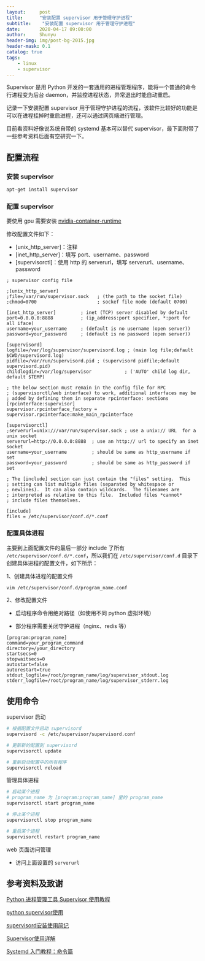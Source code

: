 ```yaml
---
layout:     post
title:      "安装配置 supervisor 用于管理守护进程"
subtitle:    "安装配置 supervisor 用于管理守护进程"
date:       2020-04-17 09:00:00
author:     Shunyu
header-img: img/post-bg-2015.jpg
header-mask: 0.1
catalog: true
tags:
    - linux
    - supervisor
---
```




Supervisor 是用 Python 开发的一套通用的进程管理程序，能将一个普通的命令行进程变为后台 daemon，并监控进程状态，异常退出时能自动重启。

记录一下安装配置 supervisor 用于管理守护进程的流程，该软件比较好的功能是可以在进程挂掉时重启进程，还可以通过网页端进行管理。

目前看资料好像说系统自带的 systemd 基本可以替代 supervisor，最下面附带了一些参考资料后面有空研究一下。



## 配置流程

### 安装 supervisor

```bash
apt-get install supervisor
```



### 配置 supervisor

要使用 gpu 需要安装 [nvidia-container-runtime](https://github.com/NVIDIA/nvidia-container-runtime/)

修改配置文件如下：

- [unix_http_server]：注释
- [inet_http_server]：填写 port、username、password
- [supervisorctl]：使用 http 的 serverurl，填写 serverurl、username、password

```config
; supervisor config file
  
;[unix_http_server]
;file=/var/run/supervisor.sock   ; (the path to the socket file)
;chmod=0700                      ; sockef file mode (default 0700)

[inet_http_server]         ; inet (TCP) server disabled by default
port=0.0.0.0:8888          ; (ip_address:port specifier, *:port for all iface)
username=your_username     ; (default is no username (open server))
password=your_password     ; (default is no password (open server))

[supervisord]
logfile=/var/log/supervisor/supervisord.log ; (main log file;default $CWD/supervisord.log)
pidfile=/var/run/supervisord.pid ; (supervisord pidfile;default supervisord.pid)
childlogdir=/var/log/supervisor            ; ('AUTO' child log dir, default $TEMP)

; the below section must remain in the config file for RPC
; (supervisorctl/web interface) to work, additional interfaces may be
; added by defining them in separate rpcinterface: sections
[rpcinterface:supervisor]
supervisor.rpcinterface_factory = supervisor.rpcinterface:make_main_rpcinterface

[supervisorctl]
;serverurl=unix:///var/run/supervisor.sock ; use a unix:// URL  for a unix socket
serverurl=http://0.0.0.0:8888  ; use an http:// url to specify an inet socket
username=your_username         ; should be same as http_username if set
password=your_password         ; should be same as http_password if set

; The [include] section can just contain the "files" setting.  This
; setting can list multiple files (separated by whitespace or
; newlines).  It can also contain wildcards.  The filenames are
; interpreted as relative to this file.  Included files *cannot*
; include files themselves.

[include]
files = /etc/supervisor/conf.d/*.conf
```



### 配置具体进程

主要到上面配置文件的最后一部分 include 了所有 `/etc/supervisor/conf.d/*.conf`，所以我们在 `/etc/supervisor/conf.d` 目录下创建具体进程的配置文件，如下所示：

1、创建具体进程的配置文件

```bash
vim /etc/supervisor/conf.d/program_name.conf
```

2、修改配置文件

- 启动程序命令用绝对路径（如使用不同 python 虚拟环境）

- 部分程序需要关闭守护进程（nginx、redis 等）

```config
[program:program_name]
command=your_program_command
directory=/your_directory
startsecs=0
stopwaitsecs=0
autostart=false
autorestart=true
stdout_logfile=/root/program_name/log/supervisor_stdout.log
stderr_logfile=/root/program_name/log/supervisor_stderr.log
```



## 使用命令

supervisor 启动

```bash
# 根据配置文件启动 supervisord
supervisord -c /etc/supervisor/supervisord.conf

# 更新新的配置到 supervisord
supervisorctl update

# 重新启动配置中的所有程序
supervisorctl reload
```



管理具体进程

```bash
# 启动某个进程
# program_name 为 [program:program_name] 里的 program_name
supervisorctl start program_name

# 停止某个进程
supervisorctl stop program_name

# 重启某个进程
supervisorctl restart program_name
```



web 页面访问管理

- 访问上面设置的 `serverurl`





## 参考资料及致谢

[Python 进程管理工具 Supervisor 使用教程](https://www.cnblogs.com/restran/p/4854623.html)

[python supervisor使用](https://www.cnblogs.com/zhaoding/p/6257363.html)

[supervisord安装使用简记](https://www.cnblogs.com/wswang/p/5795766.html)

[Supervisor使用详解](https://www.jianshu.com/p/0b9054b33db3)

[Systemd 入门教程：命令篇](http://www.ruanyifeng.com/blog/2016/03/systemd-tutorial-commands.html)